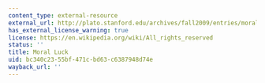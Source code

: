 ```yaml
---
content_type: external-resource
external_url: http://plato.stanford.edu/archives/fall2009/entries/moral-luck/
has_external_license_warning: true
license: https://en.wikipedia.org/wiki/All_rights_reserved
status: ''
title: Moral Luck
uid: bc340c23-55bf-471c-bd63-c6387948d74e
wayback_url: ''
---
```

